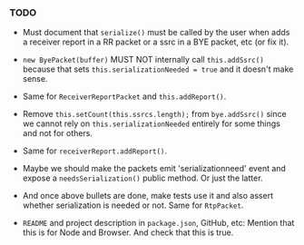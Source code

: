 ### TODO

- Must document that `serialize()` must be called by the user when adds a receiver report in a RR packet or a ssrc in a BYE packet, etc (or fix it).

- `new ByePacket(buffer)` MUST NOT internally call `this.addSsrc()` because that sets `this.serializationNeeded = true` and it doesn't make sense.

- Same for `ReceiverReportPacket` and `this.addReport()`.

- Remove `this.setCount(this.ssrcs.length);` from `bye.addSsrc()` since we cannot rely on `this.serializationNeeded` entirely for some things and not for others.

- Same for `receiverReport.addReport()`.

- Maybe we should make the packets emit 'serializationneed' event and expose a `needsSerialization()` public method. Or just the latter.

- And once above bullets are done, make tests use it and also assert whether serialization is needed or not. Same for `RtpPacket`.

- `README` and project description in `package.json`, GitHub, etc: Mention that this is for Node and Browser. And check that this is true.
